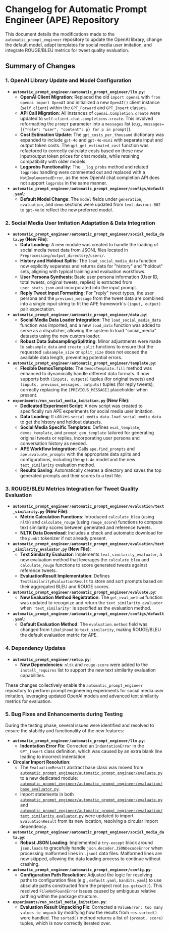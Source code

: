 # Changelog for Automatic Prompt Engineer (APE) Repository

This document details the modifications made to the `automatic_prompt_engineer` repository to update the OpenAI library, change the default model, adapt templates for social media user imitation, and integrate ROUGE/BLEU metrics for tweet quality evaluation.

## Summary of Changes

### 1. OpenAI Library Update and Model Configuration

*   **`automatic_prompt_engineer/automatic_prompt_engineer/llm.py`**:
    *   **OpenAI Client Migration**: Replaced the old `import openai` with `from openai import OpenAI` and initialized a new `OpenAI()` client instance (`self.client`) within the `GPT_Forward` and `GPT_Insert` classes.
    *   **API Call Migration**: All instances of `openai.Completion.create` were updated to `self.client.chat.completions.create`. This involved reformatting the `prompt` parameter into a `messages` list (e.g., `messages=[{"role": "user", "content": p} for p in prompt]`).
    *   **Cost Estimation Update**: The `gpt_costs_per_thousand` dictionary was expanded to include `gpt-4o` and `gpt-4o-mini` with separate input and output token costs. The `gpt_get_estimated_cost` function was refactored to correctly calculate costs based on these new input/output token prices for chat models, while retaining compatibility with older models.
    *   **Logprobs Functionality**: The `__log_probs` method and related `logprobs` handling were commented out and replaced with a `NotImplementedError`, as the new OpenAI chat completion API does not support `logprobs` in the same manner.
*   **`automatic_prompt_engineer/automatic_prompt_engineer/configs/default.yaml`**:
    *   **Default Model Change**: The `model` fields under `generation`, `evaluation`, and `demo` sections were updated from `text-davinci-002` to `gpt-4o` to reflect the new preferred model.

### 2. Social Media User Imitation Adaptation & Data Integration

*   **`automatic_prompt_engineer/automatic_prompt_engineer/social_media_data.py` (New File)**:
    *   **Data Loading**: A new module was created to handle the loading of social media tweet data from JSONL files located in `Preprocessing/output_directory/users/`.
    *   **History and Holdout Splits**: The `load_social_media_data` function now explicitly separates and returns data for "history" and "holdout" sets, aligning with typical training and evaluation workflows.
    *   **User Persona Synthesis**: Basic user persona information (User ID, total tweets, original tweets, replies) is extracted from `user_stats.json` and incorporated into the input prompt.
    *   **Reply Tweet Input Formatting**: For "reply" tweet types, the user persona and the `previous_message` from the tweet data are combined into a single input string to fit the APE framework's `(input, output)` pair expectation.
*   **`automatic_prompt_engineer/automatic_prompt_engineer/data.py`**:
    *   **Social Media Data Loader Integration**: The `load_social_media_data` function was imported, and a new `load_data` function was added to serve as a dispatcher, allowing the system to load "social_media" datasets using the new custom loader.
    *   **Robust Data Subsampling/Splitting**: Minor adjustments were made to `subsample_data` and `create_split` functions to ensure that the requested `subsample_size` or `split_size` does not exceed the available data length, preventing potential errors.
*   **`automatic_prompt_engineer/automatic_prompt_engineer/template.py`**:
    *   **Flexible DemosTemplate**: The `DemosTemplate.fill` method was enhanced to dynamically handle different data formats. It now supports both `(inputs, outputs)` tuples (for original tweets) and `(inputs, previous_messages, outputs)` tuples (for reply tweets), correctly replacing the `[PREVIOUS_MESSAGE]` placeholder when present.
*   **`experiments/run_social_media_imitation.py` (New File)**:
    *   **Dedicated Experiment Script**: A new script was created to specifically run APE experiments for social media user imitation.
    *   **Data Loading**: It utilizes `social_media_data.load_social_media_data` to get the history and holdout datasets.
    *   **Social Media Specific Templates**: Defines `eval_template`, `demos_template`, and `prompt_gen_template` tailored for generating original tweets or replies, incorporating user persona and conversation history as needed.
    *   **APE Workflow Integration**: Calls `ape.find_prompts` and `ape.evaluate_prompts` with the appropriate data splits and configurations, including the `gpt-4o` model and the new `text_similarity` evaluation method.
    *   **Results Saving**: Automatically creates a directory and saves the top generated prompts and their scores to a text file.

### 3. ROUGE/BLEU Metrics Integration for Tweet Quality Evaluation

*   **`automatic_prompt_engineer/automatic_prompt_engineer/evaluation/text_similarity.py` (New File)**:
    *   **Metric Calculation Functions**: Introduced `calculate_bleu` (using `nltk`) and `calculate_rouge` (using `rouge_score`) functions to compute text similarity scores between generated and reference tweets.
    *   **NLTK Data Download**: Includes a check and automatic download for the `punkt` tokenizer if not already present.
*   **`automatic_prompt_engineer/automatic_prompt_engineer/evaluation/text_similarity_evaluator.py` (New File)**:
    *   **Text Similarity Evaluator**: Implements `text_similarity_evaluator`, a new evaluation method that leverages the `calculate_bleu` and `calculate_rouge` functions to score generated tweets against reference tweets.
    *   **EvaluationResult Implementation**: Defines `TextSimilarityEvaluationResult` to store and sort prompts based on their aggregated BLEU and ROUGE scores.
*   **`automatic_prompt_engineer/automatic_prompt_engineer/evaluate.py`**:
    *   **New Evaluation Method Registration**: The `get_eval_method` function was updated to recognize and return the `text_similarity_evaluator` when `'text_similarity'` is specified as the evaluation method.
*   **`automatic_prompt_engineer/automatic_prompt_engineer/configs/default.yaml`**:
    *   **Default Evaluation Method**: The `evaluation.method` field was changed from `likelihood` to `text_similarity`, making ROUGE/BLEU the default evaluation metric for APE.

### 4. Dependency Updates

*   **`automatic_prompt_engineer/setup.py`**:
    *   **New Dependencies**: `nltk` and `rouge-score` were added to the `install_requires` list to support the new text similarity evaluation capabilities.

These changes collectively enable the `automatic_prompt_engineer` repository to perform prompt engineering experiments for social media user imitation, leveraging updated OpenAI models and advanced text similarity metrics for evaluation.

### 5. Bug Fixes and Enhancements during Testing

During the testing phase, several issues were identified and resolved to ensure the stability and functionality of the new features:

*   **`automatic_prompt_engineer/automatic_prompt_engineer/llm.py`**:
    *   **Indentation Error Fix**: Corrected an `IndentationError` in the `GPT_Insert` class definition, which was caused by an extra blank line leading to incorrect indentation.
*   **Circular Import Resolution**:
    *   The `EvaluationResult` abstract base class was moved from [`automatic_prompt_engineer/automatic_prompt_engineer/evaluate.py`](automatic_prompt_engineer/automatic_prompt_engineer/evaluate.py) to a new dedicated module: [`automatic_prompt_engineer/automatic_prompt_engineer/evaluation/base_evaluator.py`](automatic_prompt_engineer/automatic_prompt_engineer/evaluation/base_evaluator.py).
    *   Import statements in both [`automatic_prompt_engineer/automatic_prompt_engineer/evaluate.py`](automatic_prompt_engineer/automatic_prompt_engineer/evaluate.py) and [`automatic_prompt_engineer/automatic_prompt_engineer/evaluation/text_similarity_evaluator.py`](automatic_prompt_engineer/automatic_prompt_engineer/evaluation/text_similarity_evaluator.py) were updated to import `EvaluationResult` from its new location, resolving a circular import dependency.
*   **`automatic_prompt_engineer/automatic_prompt_engineer/social_media_data.py`**:
    *   **Robust JSON Loading**: Implemented a `try-except` block around `json.loads` to gracefully handle `json.decoder.JSONDecodeError` when processing malformed lines in `.jsonl` data files. Malformed lines are now skipped, allowing the data loading process to continue without crashing.
*   **`automatic_prompt_engineer/automatic_prompt_engineer/config.py`**:
    *   **Configuration Path Resolution**: Adjusted the logic for resolving paths to configuration files (e.g., `default.yaml`, `bandits.yaml`) to use absolute paths constructed from the project root (`os.getcwd()`). This resolved `FileNotFoundError` issues caused by ambiguous relative pathing within the package structure.
*   **`experiments/run_social_media_imitation.py`**:
    *   **Evaluation Result Unpacking Fix**: Corrected a `ValueError: too many values to unpack` by modifying how the results from `res.sorted()` were handled. The `sorted()` method returns a list of `(prompt, score)` tuples, which is now correctly iterated over.